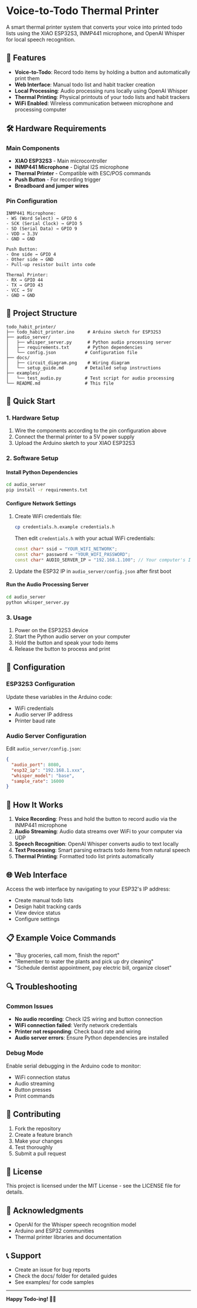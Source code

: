 # Voice-to-Todo Thermal Printer

A smart thermal printer system that converts your voice into printed todo lists using the XIAO ESP32S3, INMP441 microphone, and OpenAI Whisper for local speech recognition.

## 🎯 Features

- **Voice-to-Todo**: Record todo items by holding a button and automatically print them
- **Web Interface**: Manual todo list and habit tracker creation
- **Local Processing**: Audio processing runs locally using OpenAI Whisper
- **Thermal Printing**: Physical printouts of your todo lists and habit trackers
- **WiFi Enabled**: Wireless communication between microphone and processing computer

## 🛠 Hardware Requirements

### Main Components
- **XIAO ESP32S3** - Main microcontroller
- **INMP441 Microphone** - Digital I2S microphone
- **Thermal Printer** - Compatible with ESC/POS commands
- **Push Button** - For recording trigger
- **Breadboard and jumper wires**

### Pin Configuration
```
INMP441 Microphone:
- WS (Word Select) → GPIO 6
- SCK (Serial Clock) → GPIO 5
- SD (Serial Data) → GPIO 9
- VDD → 3.3V
- GND → GND

Push Button:
- One side → GPIO 4
- Other side → GND
- Pull-up resistor built into code

Thermal Printer:
- RX → GPIO 44
- TX → GPIO 43
- VCC → 5V
- GND → GND
```

## 📁 Project Structure

```
todo_habit_printer/
├── todo_habit_printer.ino     # Arduino sketch for ESP32S3
├── audio_server/
│   ├── whisper_server.py      # Python audio processing server
│   ├── requirements.txt       # Python dependencies
│   └── config.json           # Configuration file
├── docs/
│   ├── circuit_diagram.png    # Wiring diagram
│   └── setup_guide.md        # Detailed setup instructions
├── examples/
│   └── test_audio.py         # Test script for audio processing
└── README.md                 # This file
```

## 🚀 Quick Start

### 1. Hardware Setup
1. Wire the components according to the pin configuration above
2. Connect the thermal printer to a 5V power supply
3. Upload the Arduino sketch to your XIAO ESP32S3

### 2. Software Setup

#### Install Python Dependencies
```bash
cd audio_server
pip install -r requirements.txt
```

#### Configure Network Settings
1. Create WiFi credentials file:
   ```bash
   cp credentials.h.example credentials.h
   ```
   Then edit `credentials.h` with your actual WiFi credentials:
   ```cpp
   const char* ssid = "YOUR_WIFI_NETWORK";
   const char* password = "YOUR_WIFI_PASSWORD";
   const char* AUDIO_SERVER_IP = "192.168.1.100"; // Your computer's IP
   ```

2. Update the ESP32 IP in `audio_server/config.json` after first boot

#### Run the Audio Processing Server
```bash
cd audio_server
python whisper_server.py
```

### 3. Usage
1. Power on the ESP32S3 device
2. Start the Python audio server on your computer
3. Hold the button and speak your todo items
4. Release the button to process and print

## 🔧 Configuration

### ESP32S3 Configuration
Update these variables in the Arduino code:
- WiFi credentials
- Audio server IP address
- Printer baud rate

### Audio Server Configuration
Edit `audio_server/config.json`:
```json
{
  "audio_port": 8080,
  "esp32_ip": "192.168.1.xxx",
  "whisper_model": "base",
  "sample_rate": 16000
}
```

## 📖 How It Works

1. **Voice Recording**: Press and hold the button to record audio via the INMP441 microphone
2. **Audio Streaming**: Audio data streams over WiFi to your computer via UDP
3. **Speech Recognition**: OpenAI Whisper converts audio to text locally
4. **Text Processing**: Smart parsing extracts todo items from natural speech
5. **Thermal Printing**: Formatted todo list prints automatically

## 🌐 Web Interface

Access the web interface by navigating to your ESP32's IP address:
- Create manual todo lists
- Design habit tracking cards
- View device status
- Configure settings

## 📋 Example Voice Commands

- "Buy groceries, call mom, finish the report"
- "Remember to water the plants and pick up dry cleaning"
- "Schedule dentist appointment, pay electric bill, organize closet"

## 🔍 Troubleshooting

### Common Issues
- **No audio recording**: Check I2S wiring and button connection
- **WiFi connection failed**: Verify network credentials
- **Printer not responding**: Check baud rate and wiring
- **Audio server errors**: Ensure Python dependencies are installed

### Debug Mode
Enable serial debugging in the Arduino code to monitor:
- WiFi connection status
- Audio streaming
- Button presses
- Print commands

## 🤝 Contributing

1. Fork the repository
2. Create a feature branch
3. Make your changes
4. Test thoroughly
5. Submit a pull request

## 📄 License

This project is licensed under the MIT License - see the LICENSE file for details.

## 🙏 Acknowledgments

- OpenAI for the Whisper speech recognition model
- Arduino and ESP32 communities
- Thermal printer libraries and documentation

## 📞 Support

- Create an issue for bug reports
- Check the docs/ folder for detailed guides
- See examples/ for code samples

---

**Happy Todo-ing! 📝✨**